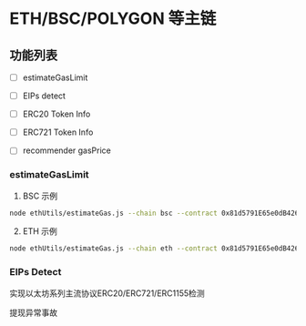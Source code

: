 # ETH/BSC/POLYGON 等主链

## 功能列表
- [ ] estimateGasLimit
- [ ] EIPs detect
- [ ] ERC20 Token Info
- [ ] ERC721 Token Info
- [ ] recommender gasPrice 


### estimateGasLimit
1. BSC 示例 
```sh
node ethUtils/estimateGas.js --chain bsc --contract 0x81d5791E65e0dB42687e2cAF205F14A5E550C2aF --from 0x1cbea3a5a7ddd157dec94a6248efd719518d1f9c --to 0x328130164d0f2b9d7a52edc73b3632e713ff0e16 --amount 666666666
```

2. ETH 示例 
```sh
node ethUtils/estimateGas.js --chain eth --contract 0x81d5791E65e0dB42687e2cAF205F14A5E550C2aF --from 0x1cbea3a5a7ddd157dec94a6248efd719518d1f9c --to 0x328130164d0f2b9d7a52edc73b3632e713ff0e16 --amount 666666666
```

### EIPs Detect
实现以太坊系列主流协议ERC20/ERC721/ERC1155检测  

提现异常事故
